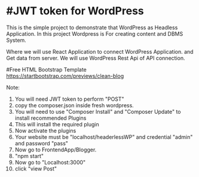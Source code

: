 <h1>#JWT token for WordPress</h1>
This is the simple project to demonstrate that WordPress as Headless Application.
In this project Wordpress is For creating content and DBMS System.

Where we will use React Application to connect WordPress Application. and Get data from server.
We will use WordPress Rest Api of API connection.

#Free HTML Bootstrap Template
https://startbootstrap.com/previews/clean-blog

Note:

1. You will need JWT token to perform "POST"
2. copy the composer.json inside fresh wordpress.
3. You will need to use "Composer Install" and "Composer Update" to install recommended Plugins
4. This will install the required plugin
5. Now activate the plugins
6. Your website must be "localhost/headerlessWP" and credential "admin" and password "pass"
7. Now go to FrontendApp/Blogger.
8. "npm start"
9. Now go to "Localhost:3000"
10. click "view Post"
